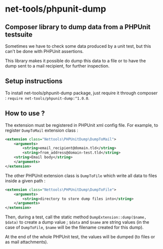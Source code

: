 # net-tools/phpunit-dump

## Composer library to dump data from a PHPUnit testsuite

Sometimes we have to check some data produced by a unit test, but this can't be done with PHPUnit assertions.

This library makes it possible do dump this data to a file or to have the dump sent to a mail recipient, for further inspection.


## Setup instructions

To install net-tools/phpunit-dump package, just require it through composer : `require net-tools/phpunit-dump:^1.0.0`.


## How to use ?

The extension must be registered in PHPUnit xml config file. For example, to register `DumpToMail` extension class :

```xml
<extension class="Nettools\PHPUnitDump\DumpToMail">
	<arguments>
		<string>email_recipient@domain.tld</string>
		<string>from_address@domain-test.tld</string>
    <string>Email body</string>
	</arguments>
</extension>
```

The other PHPUnit extension class is `DumpToFile` which write all data to files inside a given path :

```xml
<extension class="Nettools\PHPUnitDump\DumpToFile">
	<arguments>
		<string>directory to store dump files into</string>
	</arguments>
</extension>
```


Then, during a test, call the static method `DumpExtension::dump($name, $data)` to create a dump value ; `$data` and `$name` are string values (in the case of `DumpToFile`, `$name` will be the filename created for this dump).

At the end of the whole PHPUnit test, the values will be dumped (to files or as mail attachments).
